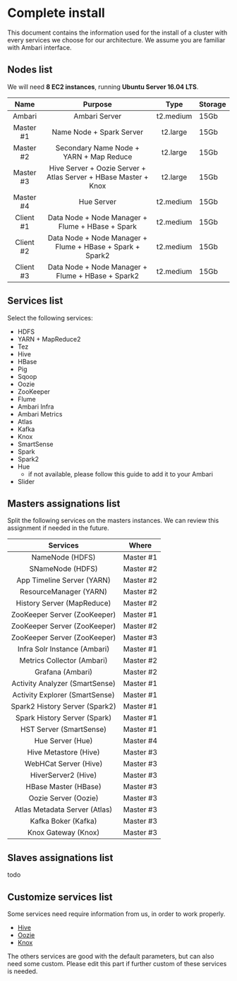 # Complete install

This document contains the information used for the install of a cluster with every services we choose for our architecture. We assume you are familiar with Ambari interface.

## Nodes list

We will need **8 EC2 instances**, running **Ubuntu Server 16.04 LTS**.

|   Name    |                 Purpose                  |   Type    | Storage |
| :-------: | :--------------------------------------: | :-------: | ------- |
|  Ambari   |              Ambari Server               | t2.medium | 15Gb    |
| Master #1 |         Name Node + Spark Server         | t2.large  | 15Gb    |
| Master #2 | Secondary Name Node + YARN + Map Reduce  | t2.large  | 15Gb    |
| Master #3 | Hive Server + Oozie Server + Atlas Server + HBase Master + Knox | t2.large  | 15Gb    |
| Master #4 |                Hue Server                | t2.medium | 15Gb    |
| Client #1 | Data Node + Node Manager + Flume + HBase +  Spark | t2.medium | 15Gb    |
| Client #2 | Data Node + Node Manager + Flume + HBase + Spark + Spark2 | t2.medium | 15Gb    |
| Client #3 | Data Node + Node Manager + Flume + HBase +  Spark2 | t2.medium | 15Gb    |

## Services list

Select the following services:

- HDFS
- YARN + MapReduce2
- Tez
- Hive
- HBase
- Pig
- Sqoop
- Oozie
- ZooKeeper
- Flume
- Ambari Infra
- Ambari Metrics
- Atlas
- Kafka
- Knox
- SmartSense
- Spark
- Spark2
- Hue
  - if not available, please follow this guide to add it to your Ambari
- Slider

## Masters assignations list

Split the following services on the masters instances. We can review this assignment if needed in the future.

|            Services            |   Where   |
| :----------------------------: | :-------: |
|        NameNode (HDFS)         | Master #1 |
|        SNameNode (HDFS)        | Master #2 |
|   App Timeline Server (YARN)   | Master #2 |
|     ResourceManager (YARN)     | Master #2 |
|   History Server (MapReduce)   | Master #2 |
|  ZooKeeper Server (ZooKeeper)  | Master #1 |
|  ZooKeeper Server (ZooKeeper)  | Master #2 |
|  ZooKeeper Server (ZooKeeper)  | Master #3 |
|  Infra Solr Instance (Ambari)  | Master #1 |
|   Metrics Collector (Ambari)   | Master #2 |
|        Grafana (Ambari)        | Master #2 |
| Activity Analyzer (SmartSense) | Master #1 |
| Activity Explorer (SmartSense) | Master #1 |
| Spark2 History Server (Spark2) | Master #1 |
|  Spark History Server (Spark)  | Master #1 |
|    HST Server (SmartSense)     | Master #1 |
|        Hue Server (Hue)        | Master #4 |
|     Hive Metastore (Hive)      | Master #3 |
|     WebHCat Server (Hive)      | Master #3 |
|      HiverServer2 (Hive)       | Master #3 |
|      HBase Master (HBase)      | Master #3 |
|      Oozie Server (Oozie)      | Master #3 |
| Atlas Metadata Server (Atlas)  | Master #3 |
|      Kafka Boker (Kafka)       | Master #3 |
|      Knox Gateway (Knox)       | Master #3 |

## Slaves assignations list

todo

## Customize services list

Some services need require information from us, in order to work properly.

- [Hive](../Hive/ambari_install_customize.md)
- [Oozie](../Oozie/ambari_install_customize.md)
- [Knox](../Knox/ambari_install_customize.md)

The others services are good with the default parameters, but can also need some custom. Please edit this part if further custom of these services is needed.